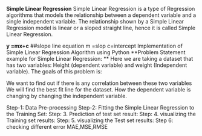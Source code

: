 **Simple Linear Regression**
Simple Linear Regression is a type of Regression algorithms that models the relationship between a dependent variable and a single independent variable. The relationship shown by a Simple Linear Regression model is linear or a sloped straight line, hence it is called Simple Linear Regression.

**y =mx+c** ##slope line equation
m =slop
c=intercept
Implementation of Simple Linear Regression Algorithm using Python
**Problem Statement example for Simple Linear Regression:
**
Here we are taking a dataset that has two variables: Height (dependent variable) and weight (Independent variable). The goals of this problem is:

We want to find out if there is any correlation between these two variables
We will find the best fit line for the dataset.
How the dependent variable is changing by changing the independent variable.


Step-1: Data Pre-processing
Step-2: Fitting the Simple Linear Regression to the Training Set:
Step: 3. Prediction of test set result:
Step: 4. visualizing the Training set results:
Step: 5. visualizing the Test set results:
Step 6: checking different error MAE,MSE,RMSE
